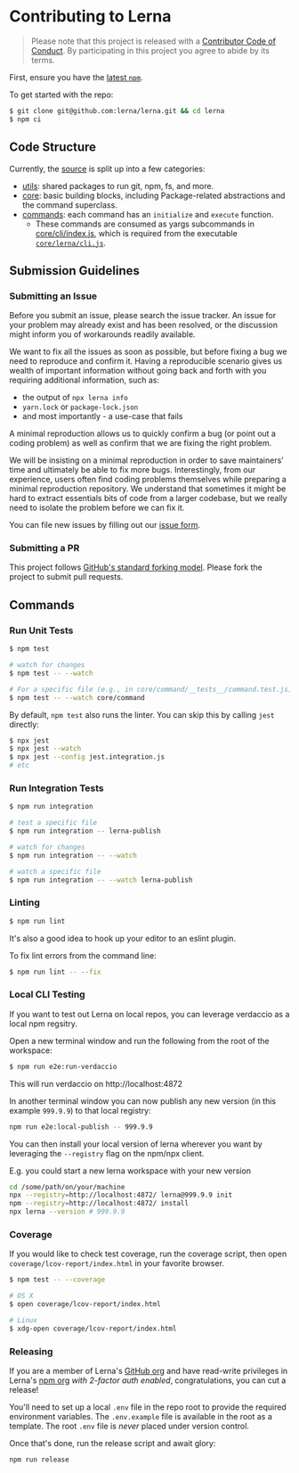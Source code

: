 # Contributing to Lerna

> Please note that this project is released with a [Contributor Code of Conduct](./CODE_OF_CONDUCT.md).
> By participating in this project you agree to abide by its terms.

First, ensure you have the [latest `npm`](https://docs.npmjs.com/).

To get started with the repo:

```sh
$ git clone git@github.com:lerna/lerna.git && cd lerna
$ npm ci
```

## Code Structure

Currently, the [source](https://github.com/lerna/lerna/tree/main) is split up into a few categories:

- [utils](https://github.com/lerna/lerna/tree/main/utils): shared packages to run git, npm, fs, and more.
- [core](https://github.com/lerna/lerna/tree/main/core): basic building blocks, including Package-related abstractions and the command superclass.
- [commands](https://github.com/lerna/lerna/tree/main/commands): each command has an `initialize` and `execute` function.
  - These commands are consumed as yargs subcommands in [core/cli/index.js](https://github.com/lerna/lerna/blob/main/core/cli/index.js), which is required from the executable [`core/lerna/cli.js`](https://github.com/lerna/lerna/blob/main/core/lerna/cli.js).

## Submission Guidelines

### <a name="submit-issue"></a> Submitting an Issue

Before you submit an issue, please search the issue tracker. An issue for your problem may already exist and has been resolved, or the discussion might inform you of workarounds readily available.

We want to fix all the issues as soon as possible, but before fixing a bug we need to reproduce and confirm it. Having a reproducible scenario gives us wealth of important information without going back and forth with you requiring additional information, such as:

- the output of `npx lerna info`
- `yarn.lock` or `package-lock.json`
- and most importantly - a use-case that fails

A minimal reproduction allows us to quickly confirm a bug (or point out a coding problem) as well as confirm that we are fixing the right problem.

We will be insisting on a minimal reproduction in order to save maintainers' time and ultimately be able to fix more bugs. Interestingly, from our experience, users often find coding problems themselves while preparing a minimal reproduction repository. We understand that sometimes it might be hard to extract essentials bits of code from a larger codebase, but we really need to isolate the problem before we can fix it.

You can file new issues by filling out our [issue form](https://github.com/lerna/lerna/issues/new).

### <a name="submit-pr"></a> Submitting a PR

This project follows [GitHub's standard forking model](https://guides.github.com/activities/forking/). Please fork the project to submit pull requests.

## Commands

### Run Unit Tests

```sh
$ npm test

# watch for changes
$ npm test -- --watch

# For a specific file (e.g., in core/command/__tests__/command.test.js)
$ npm test -- --watch core/command
```

By default, `npm test` also runs the linter.
You can skip this by calling `jest` directly:

```sh
$ npx jest
$ npx jest --watch
$ npx jest --config jest.integration.js
# etc
```

### Run Integration Tests

```sh
$ npm run integration

# test a specific file
$ npm run integration -- lerna-publish

# watch for changes
$ npm run integration -- --watch

# watch a specific file
$ npm run integration -- --watch lerna-publish
```

### Linting

```sh
$ npm run lint
```

It's also a good idea to hook up your editor to an eslint plugin.

To fix lint errors from the command line:

```sh
$ npm run lint -- --fix
```

### Local CLI Testing

If you want to test out Lerna on local repos, you can leverage verdaccio as a local npm regsitry.

Open a new terminal window and run the following from the root of the workspace:

```sh
$ npm run e2e:run-verdaccio
```

This will run verdaccio on http://localhost:4872

In another terminal window you can now publish any new version (in this example `999.9.9`) to that local registry:

```sh
npm run e2e:local-publish -- 999.9.9
```

You can then install your local version of lerna wherever you want by leveraging the `--registry` flag on the npm/npx client.

E.g. you could start a new lerna workspace with your new version

```sh
cd /some/path/on/your/machine
npx --registry=http://localhost:4872/ lerna@999.9.9 init
npm --registry=http://localhost:4872/ install
npx lerna --version # 999.9.9
```

### Coverage

If you would like to check test coverage, run the coverage script, then open
`coverage/lcov-report/index.html` in your favorite browser.

```sh
$ npm test -- --coverage

# OS X
$ open coverage/lcov-report/index.html

# Linux
$ xdg-open coverage/lcov-report/index.html
```

### Releasing

If you are a member of Lerna's [GitHub org](https://github.com/orgs/lerna/people) and have read-write privileges in Lerna's [npm org](https://www.npmjs.com/org/lerna) _with 2-factor auth enabled_, congratulations, you can cut a release!

You'll need to set up a local `.env` file in the repo root to provide the required environment variables.
The `.env.example` file is available in the root as a template.
The root `.env` file is _never_ placed under version control.

Once that's done, run the release script and await glory:

```sh
npm run release
```
